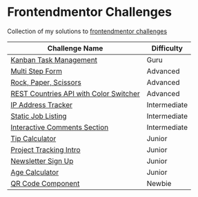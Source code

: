# Frontendmentor Challenges
Collection of my solutions to [frontendmentor challenges](https://www.frontendmentor.io)

| Challenge Name | Difficulty |
| ----------- | ----------- |
| [Kanban Task Management](https://kanbantaskmgmt.netlify.app/) | Guru |
| [Multi Step Form](https://multi-step-plan-form.netlify.app/) | Advanced |
| [Rock, Paper, Scissors](https://r0ck-pap3r-scissors.netlify.app/) | Advanced |
| [REST Countries API with Color Switcher](https://a-whole-new-world.netlify.app/) | Advanced |
| [IP Address Tracker](https://trackingip.netlify.app/) | Intermediate |
| [Static Job Listing](https://static-job-finder.netlify.app/) | Intermediate |
| [Interactive Comments Section](https://interactive-social-media-comments.netlify.app/) | Intermediate |
| [Tip Calculator](https://mauricevalerio.github.io/frontendmentor-challenges/tip-calculator/) | Junior |
| [Project Tracking Intro](https://project-tracker-intro.netlify.app/) | Junior |
| [Newsletter Sign Up](https://newsletter-spammer.netlify.app/) | Junior |
| [Age Calculator](https://howyoungareyou.netlify.app/) | Junior |
| [QR Code Component](https://frontendmentor-quick-response-code.netlify.app/) | Newbie |